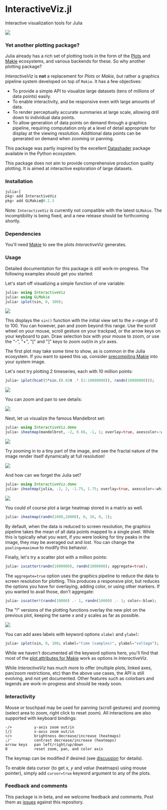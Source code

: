 # InteractiveViz.jl
Interactive visualization tools for Julia

![](https://raw.githubusercontent.com/org-arl/InteractiveViz.jl/master/docs/images/julia.png)

### Yet another plotting package?

Julia already has a rich set of plotting tools in the form of the [Plots](https://github.com/JuliaPlots/Plots.jl) and [Makie](https://github.com/JuliaPlots/Makie.jl) ecosystems, and various backends for these. So why another plotting package?

_InteractiveViz_ is **not** a replacement for _Plots_ or _Makie_, but rather a graphics pipeline system developed on top of `Makie`. It has a few objectives:

- To provide a simple API to visualize large datasets (tens of millions of data points) easily.
- To enable interactivity, and be responsive even with large amounts of data.
- To render perceptually accurate summaries at large scale, allowing drill down to individual data points.
- To allow generation of data points on demand through a graphics pipeline, requiring computation only at a level of detail appropriate for display at the viewing resolution. Additional data points can be generated on demand when zooming or panning.

This package was partly inspired by the excellent [Datashader](https://datashader.org) package available in the Python ecosystem.

This package does not aim to provide comprehensive production quality plotting. It is aimed at interactive exploration of large datasets.

### Installation

```julia
julia>]
pkg> add InteractiveViz
pkg> add GLMakie@0.2.3
```
Note: `InteractiveViz` is currently not compatible with the latest `GLMakie`. The incomptibility is being fixed, and a new release should be forthcoming shortly.

### Dependencies

You'll need [Makie](https://github.com/JuliaPlots/Makie.jl) to see the plots _InteractiveViz_ generates.

### Usage

Detailed documentation for this package is still work-in-progress. The following examples should get you started:

Let's start off visualizing a simple function of one variable:
```julia
julia> using InteractiveViz
julia> using GLMakie
julia> iplot(sin, 0, 100);
```

![](https://raw.githubusercontent.com/org-arl/InteractiveViz.jl/master/docs/images/plot1.png)

This displays the `sin()` function with the initial view set to the _x_-range of 0 to 100. You can however, pan and zoom beyond this range. Use the scroll wheel on your mouse, scroll gesture on your trackpad, or the arrow keys on your keyboard to pan. Draw selection box with your mouse to zoom, or use the "-", "+", "[" and "]" keys to zoom out/in in _y_/_x_ axes.

The first plot may take some time to show, as is common in the Julia ecosystem. If you want to speed this up, consider [precompiling Makie](https://github.com/JuliaPlots/Makie.jl#precompilation) into your system image.

Let's next try plotting 2 timeseries, each with 10 million points:
```julia
julia> iplot(hcat(5*sin.(0.02π .* (1:10000000)), randn(10000000)));
```

![](https://raw.githubusercontent.com/org-arl/InteractiveViz.jl/master/docs/images/plot2a.png)

You can zoom and pan to see details:

![](https://raw.githubusercontent.com/org-arl/InteractiveViz.jl/master/docs/images/plot2b.png)

Next, let us visualize the famous Mandelbrot set:
```julia
julia> using InteractiveViz.demo
julia> iheatmap(mandelbrot, -2, 0.66, -1, 1; overlay=true, axescolor=:white, cursor=true);
```

![](https://raw.githubusercontent.com/org-arl/InteractiveViz.jl/master/docs/images/plot3a.png)

Try zooming in to a tiny part of the image, and see the fractal nature of the image render itself dynamically at full resolution!

![](https://raw.githubusercontent.com/org-arl/InteractiveViz.jl/master/docs/images/plot3b.png)

And how can we forget the Julia set?
```julia
julia> using InteractiveViz.demo
julia> iheatmap(julia, -2, 2, -1.75, 1.75; overlay=true, axescolor=:white, colormap=:magma);
```

![](https://raw.githubusercontent.com/org-arl/InteractiveViz.jl/master/docs/images/plot5.png)

You could of course plot a large heatmap stored in a matrix as well.
```julia
julia> iheatmap(randn(1000,10000), 0, 10, 0, 1);
```
By default, when the data is reduced to screen resolution, the graphics pipeline takes the mean of all data points mapped to a single pixel. While this is typically what you want, if you were looking for tiny peaks in the image, they may be averaged out and lost. You can change the `pooling=maximum` to modify this behavior.

Finally, let's try a scatter plot with a million points:
```julia
julia> iscatter(randn(1000000), randn(1000000); aggregate=true);
```
The `aggregate=true` option uses the graphics pipeline to reduce the data to screen resolution for plotting. This produces a responsive plot, but reduces the options you have for overlaying, adding color, or using other markers. If you wanted to avail those, don't aggregate:
```julia
julia> iscatter!(randn(10000) .- 1, randn(10000) .- 1; color=:blue);
```
The "!" versions of the plotting functions overlay the new plot on the previous plot, keeping the same _x_ and _y_ scales as far as possible.

![](https://raw.githubusercontent.com/org-arl/InteractiveViz.jl/master/docs/images/plot4.png)

You can add axes labels with keyword options `xlabel` and `ylabel`:
```julia
julia> iplot(sin, 0, 100; xlabel="time (samples)", ylabel="voltage");
```

While we haven't documented all the keyword options here, you'll find that most of the [plot attributes for Makie](http://makie.juliaplots.org/stable/plot-attributes.html) work as options in _InteractiveViz_.

While _InteractiveViz_ has much more to offer (multiple plots, linked axes, pan/zoom restrictions, etc) than the above use cases, the API is still evolving, and not yet documented. Other features such as colorbars and legends are work-in-progress and should be ready soon.

### Interactivity

Mouse or touchpad may be used for panning (scroll gestures) and zooming (select area to zoom, right click to reset zoom). All interactions are also supported with keyboard bindings:

```
-/+          y-axis zoom out/in
[/]          x-axis zoom out/in
</>          brightness decrease/increase (heatmaps)
;/'          contrast decrease/increase (heatmaps)
arrow keys   pan left/right/up/down
0            reset zoom, pan, and color axis
```

The keymap can be modified if desired (see [discussion](https://github.com/org-arl/InteractiveViz.jl/issues/1) for details).

To enable data cursor (to get _x_, _y_ and _value_ (heatmaps) using mouse pointer), simply add `cursor=true` keyword argument to any of the plots.

### Feedback and comments

This package is in beta, and we welcome feedback and comments. Post them as [issues](https://github.com/org-arl/InteractiveViz.jl/issues) against this repository.
